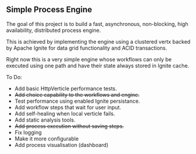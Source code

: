 ## Simple Process Engine
The goal of this project is to build a fast, asynchronous, non-blocking, high availability, distributed process engine.

This is achieved by implementing the engine using a clustered vertx backed by Apache Ignite for data grid functionality and ACID transactions.

Right now this is a very simple engine whose workflows can only be executed using one path and have their state always stored in Ignite cache.

To Do:
- Add basic HttpVerticle performance tests.
- ~~Add choice capability to the workflows and engine.~~
- Test performance using enabled Ignite persistance.
- Add workflow steps that wait for user input.
- Add self-healing when local verticle fails.
- Add static analysis tools.
- ~~Add process execution without saving steps.~~
- Fix logging
- Make it more configurable
- Add process visualisation (dashboard)

